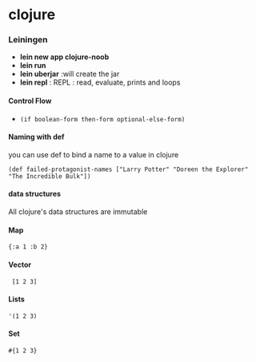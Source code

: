 # clojure

### Leiningen
 + **lein new app clojure-noob**
 + **lein run**
 + **lein uberjar** :will create the jar
 + **lein repl** : REPL : read, evaluate, prints and loops 
 
#### Control Flow 

 + `(if boolean-form
     then-form
     optional-else-form)`
     
#### Naming with def

you can use def to bind a name to a value in clojure

`(def failed-protagonist-names
["Larry Potter" "Doreen the Explorer" "The Incredible Bulk"])`

#### data structures

All clojure's data structures are immutable 

#### Map 

` {:a 1 :b 2} `

#### Vector 

` [1 2 3]`

#### Lists

`'(1 2 3)`

#### Set

`#{1 2 3}`
